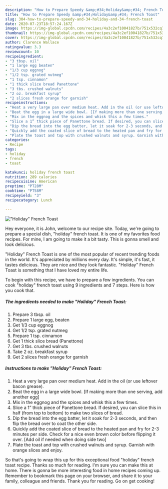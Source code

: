```yaml
---
description: "How to Prepare Speedy &amp;#34;Holiday&amp;#34; French Toast"
title: "How to Prepare Speedy &amp;#34;Holiday&amp;#34; French Toast"
slug: 304-how-to-prepare-speedy-and-34-holiday-and-34-french-toast
date: 2020-07-23T18:57:24.167Z
image: https://img-global.cpcdn.com/recipes/4a3c2ef10041827b/751x532cq70/holiday-french-toast-recipe-main-photo.jpg
thumbnail: https://img-global.cpcdn.com/recipes/4a3c2ef10041827b/751x532cq70/holiday-french-toast-recipe-main-photo.jpg
cover: https://img-global.cpcdn.com/recipes/4a3c2ef10041827b/751x532cq70/holiday-french-toast-recipe-main-photo.jpg
author: Clarence Wallace
ratingvalue: 3.3
reviewcount: 10
recipeingredient:
- "3 tbsp. oil"
- "1 large egg beaten"
- "1/3 cup eggnog"
- "1/2 tsp. grated nutmeg"
- "1 tsp. cinnamon"
- "1 thick slice bread Panettone"
- "3 tbs. crushed walnuts"
- "2 oz. breakfast syrup"
- "2 slices fresh orange for garnish"
recipeinstructions:
- "Heat a very large pan over medium heat. Add in the oil (or use leftover bacon grease)."
- "Beat the egg in a large wide bowl. [If making more than one serving, add another egg]"
- "Mix in the eggnog and the spices and whisk this a few times."
- "Slice a 1” thick piece of Panettone bread. If desired, you can slice this in half (from top to bottom) to make two slices of bread."
- "Dip the bread into the egg batter, let it soak for 2-3 seconds, and then flip the bread over to coat the other side."
- "Quickly add the coated slice of bread to the heated pan and fry for 2-3 minutes per side. Check for a nice even brown color before flipping it over. [Add oil if needed when doing side two]"
- "Plate the toast and top with crushed walnuts and syrup. Garnish with orange slices and enjoy."
categories:
- Recipe
tags:
- holiday
- french
- toast

katakunci: holiday french toast 
nutrition: 289 calories
recipecuisine: American
preptime: "PT28M"
cooktime: "PT58M"
recipeyield: "3"
recipecategory: Lunch

---
```



![&#34;Holiday&#34; French Toast](https://img-global.cpcdn.com/recipes/4a3c2ef10041827b/751x532cq70/holiday-french-toast-recipe-main-photo.jpg)

Hey everyone, it is John, welcome to our recipe site. Today, we're going to prepare a special dish, &#34;holiday&#34; french toast. It is one of my favorites food recipes. For mine, I am going to make it a bit tasty. This is gonna smell and look delicious.

&#34;Holiday&#34; French Toast is one of the most popular of recent trending foods in the world. It's appreciated by millions every day. It's simple, it's fast, it tastes delicious. They are nice and they look fantastic. &#34;Holiday&#34; French Toast is something that I have loved my entire life.




To begin with this recipe, we have to prepare a few ingredients. You can cook &#34;holiday&#34; french toast using 9 ingredients and 7 steps. Here is how you cook that.

<!--inarticleads1-->

##### The ingredients needed to make &#34;Holiday&#34; French Toast:

1. Prepare 3 tbsp. oil
1. Prepare 1 large egg, beaten
1. Get 1/3 cup eggnog
1. Get 1/2 tsp. grated nutmeg
1. Prepare 1 tsp. cinnamon
1. Get 1 thick slice bread (Panettone)
1. Get 3 tbs. crushed walnuts
1. Take 2 oz. breakfast syrup
1. Get 2 slices fresh orange for garnish




<!--inarticleads2-->

##### Instructions to make &#34;Holiday&#34; French Toast:

1. Heat a very large pan over medium heat. Add in the oil (or use leftover bacon grease).
1. Beat the egg in a large wide bowl. [If making more than one serving, add another egg]
1. Mix in the eggnog and the spices and whisk this a few times.
1. Slice a 1” thick piece of Panettone bread. If desired, you can slice this in half (from top to bottom) to make two slices of bread.
1. Dip the bread into the egg batter, let it soak for 2-3 seconds, and then flip the bread over to coat the other side.
1. Quickly add the coated slice of bread to the heated pan and fry for 2-3 minutes per side. Check for a nice even brown color before flipping it over. [Add oil if needed when doing side two]
1. Plate the toast and top with crushed walnuts and syrup. Garnish with orange slices and enjoy.




So that's going to wrap this up for this exceptional food &#34;holiday&#34; french toast recipe. Thanks so much for reading. I'm sure you can make this at home. There is gonna be more interesting food in home recipes coming up. Remember to bookmark this page on your browser, and share it to your family, colleague and friends. Thank you for reading. Go on get cooking!
